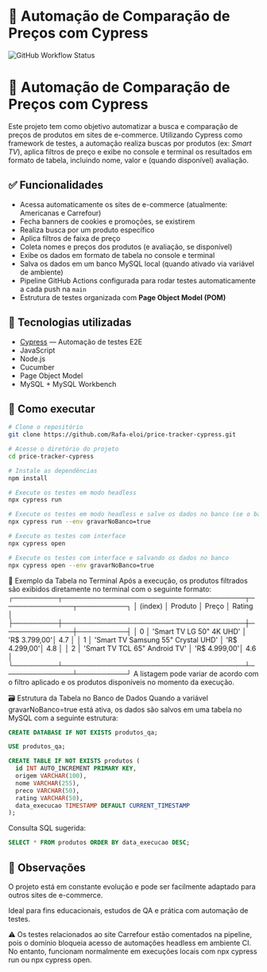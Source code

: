 # 🛒 Automação de Comparação de Preços com Cypress

![GitHub Workflow Status](https://github.com/Rafa-eloi/price-tracker-cypress/actions/workflows/cypress.yml/badge.svg)

# 🛒 Automação de Comparação de Preços com Cypress

Este projeto tem como objetivo automatizar a busca e comparação de preços de produtos em sites de e-commerce. Utilizando Cypress como framework de testes, a automação realiza buscas por produtos (ex: *Smart TV*), aplica filtros de preço e exibe no console e terminal os resultados em formato de tabela, incluindo nome, valor e (quando disponível) avaliação.

## ✅ Funcionalidades

- Acessa automaticamente os sites de e-commerce (atualmente: Americanas e Carrefour)
- Fecha banners de cookies e promoções, se existirem
- Realiza busca por um produto específico
- Aplica filtros de faixa de preço
- Coleta nomes e preços dos produtos (e avaliação, se disponível)
- Exibe os dados em formato de tabela no console e terminal
- Salva os dados em um banco MySQL local (quando ativado via variável de ambiente)
- Pipeline GitHub Actions configurada para rodar testes automaticamente a cada push na `main`
- Estrutura de testes organizada com **Page Object Model (POM)**

## 🧰 Tecnologias utilizadas

- [Cypress](https://www.cypress.io/) — Automação de testes E2E
- JavaScript
- Node.js
- Cucumber
- Page Object Model
- MySQL + MySQL Workbench

## 🚀 Como executar

```bash
# Clone o repositório
git clone https://github.com/Rafa-eloi/price-tracker-cypress.git

# Acesse o diretório do projeto
cd price-tracker-cypress

# Instale as dependências
npm install

# Execute os testes em modo headless
npx cypress run

# Execute os testes em modo headless e salve os dados no banco (se o banco estiver configurado localmente)
npx cypress run --env gravarNoBanco=true

# Execute os testes com interface
npx cypress open

# Execute os testes com interface e salvando os dados no banco
npx cypress open --env gravarNoBanco=true

```

🧾 Exemplo da Tabela no Terminal
Após a execução, os produtos filtrados são exibidos diretamente no terminal com o seguinte formato:
┌─────────┬─────────────────────────────────────┬──────────────┬──────────┐
│ (index) │              Produto                │    Preço     │ Rating   │
├─────────┼─────────────────────────────────────┼──────────────┼──────────┤
│    0    │ 'Smart TV LG 50" 4K UHD'            │ 'R$ 3.799,00'│   4.7    │
│    1    │ 'Smart TV Samsung 55" Crystal UHD'  │ 'R$ 4.299,00'│   4.8    │
│    2    │ 'Smart TV TCL 65" Android TV'       │ 'R$ 4.999,00'│   4.6    │
└─────────┴─────────────────────────────────────┴──────────────┴──────────┘
A listagem pode variar de acordo com o filtro aplicado e os produtos disponíveis no momento da execução.


🗃️ Estrutura da Tabela no Banco de Dados
Quando a variável gravarNoBanco=true está ativa, os dados são salvos em uma tabela no MySQL com a seguinte estrutura:
```sql
CREATE DATABASE IF NOT EXISTS produtos_qa;

USE produtos_qa;

CREATE TABLE IF NOT EXISTS produtos (
  id INT AUTO_INCREMENT PRIMARY KEY,
  origem VARCHAR(100),
  nome VARCHAR(255),
  preco VARCHAR(50),
  rating VARCHAR(50),
  data_execucao TIMESTAMP DEFAULT CURRENT_TIMESTAMP
);

```

Consulta SQL sugerida:
```sql
SELECT * FROM produtos ORDER BY data_execucao DESC;

```

## 📌 Observações
O projeto está em constante evolução e pode ser facilmente adaptado para outros sites de e-commerce.

Ideal para fins educacionais, estudos de QA e prática com automação de testes.

⚠️ Os testes relacionados ao site Carrefour estão comentados na pipeline, pois o domínio bloqueia acesso de automações headless em ambiente CI. No entanto, funcionam normalmente em execuções locais com npx cypress run ou npx cypress open.
